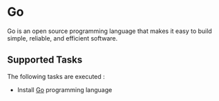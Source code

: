 Go
==

Go is an open source programming language that makes it easy to build simple, reliable, and efficient software.

Supported Tasks
-----------------

The following tasks are executed :

  - Install [Go](http://golang.org/) programming language
